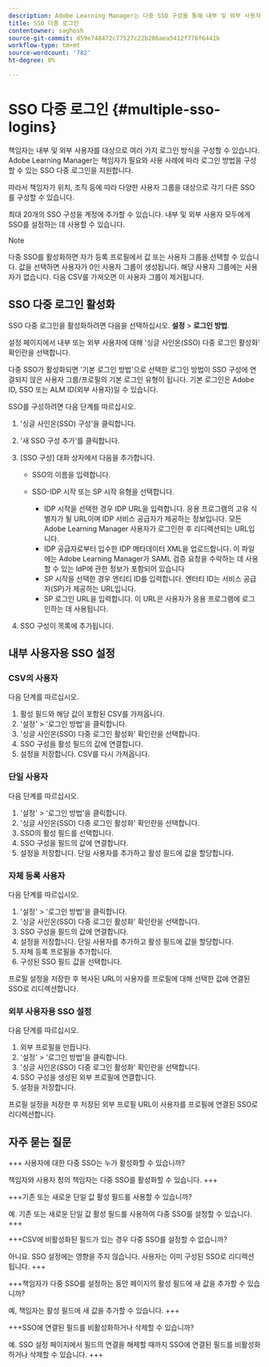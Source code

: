 ```yaml
---
description: Adobe Learning Manager는 다중 SSO 구성을 통해 내부 및 외부 사용자에게 여러 가지 로그인 방식을 지원할 수 있습니다.
title: SSO 다중 로그인
contentowner: saghosh
source-git-commit: d59e748472c77527c22b286aea5412f776f6441b
workflow-type: tm+mt
source-wordcount: '782'
ht-degree: 0%

---
```



# SSO 다중 로그인 {#multiple-sso-logins}

책임자는 내부 및 외부 사용자를 대상으로 여러 가지 로그인 방식을 구성할 수 있습니다. Adobe Learning Manager는 책임자가 필요와 사용 사례에 따라 로그인 방법을 구성할 수 있는 SSO 다중 로그인을 지원합니다.

따라서 책임자가 위치, 조직 등에 따라 다양한 사용자 그룹을 대상으로 각기 다른 SSO를 구성할 수 있습니다.

최대 20개의 SSO 구성을 계정에 추가할 수 있습니다. 내부 및 외부 사용자 모두에게 SSO를 설정하는 데 사용할 수 있습니다.

>[!NOTE]
>
>다중 SSO를 활성화하면 자가 등록 프로필에서 값 또는 사용자 그룹을 선택할 수 있습니다. 값을 선택하면 사용자가 0인 사용자 그룹이 생성됩니다. 해당 사용자 그룹에는 사용자가 없습니다. 다음 CSV를 가져오면 이 사용자 그룹이 제거됩니다.

## SSO 다중 로그인 활성화

SSO 다중 로그인을 활성화하려면 다음을 선택하십시오. **설정** > **로그인 방법**.

설정 페이지에서 내부 또는 외부 사용자에 대해 &#39;싱글 사인온(SSO) 다중 로그인 활성화&#39; 확인란을 선택합니다.

다중 SSO가 활성화되면 &#39;기본 로그인 방법&#39;으로 선택한 로그인 방법이 SSO 구성에 연결되지 않은 사용자 그룹/프로필의 기본 로그인 유형이 됩니다. 기본 로그인은 Adobe ID, SSO 또는 ALM ID(외부 사용자)일 수 있습니다.

SSO를 구성하려면 다음 단계를 따르십시오.

1. &#39;싱글 사인온(SSO) 구성&#39;을 클릭합니다.
1. &#39;새 SSO 구성 추가&#39;를 클릭합니다.
1. [SSO 구성] 대화 상자에서 다음을 추가합니다.

   * SSO의 이름을 입력합니다.
   * SSO-IDP 시작 또는 SP 시작 유형을 선택합니다.

      * IDP 시작을 선택한 경우 IDP URL을 입력합니다. 응용 프로그램의 고유 식별자가 될 URL이며 IDP 서비스 공급자가 제공하는 정보입니다. 모든 Adobe Learning Manager 사용자가 로그인한 후 리디렉션되는 URL입니다.
      * IDP 공급자로부터 입수한 IDP 메타데이터 XML을 업로드합니다. 이 파일에는 Adobe Learning Manager가 SAML 검증 요청을 수락하는 데 사용할 수 있는 IdP에 관한 정보가 포함되어 있습니다
      * SP 시작을 선택한 경우 엔티티 ID를 입력합니다. 엔터티 ID는 서비스 공급자(SP)가 제공하는 URL입니다.
      * SP 로그인 URL을 입력합니다. 이 URL은 사용자가 응용 프로그램에 로그인하는 데 사용됩니다.

1. SSO 구성이 목록에 추가됩니다.

## 내부 사용자용 SSO 설정

### CSV의 사용자

다음 단계를 따르십시오.

1. 활성 필드와 해당 값이 포함된 CSV를 가져옵니다.
1. &#39;설정&#39; > &#39;로그인 방법&#39;을 클릭합니다.
1. &#39;싱글 사인온(SSO) 다중 로그인 활성화&#39; 확인란을 선택합니다.
1. SSO 구성을 활성 필드의 값에 연결합니다.
1. 설정을 저장합니다. CSV를 다시 가져옵니다.

### 단일 사용자

다음 단계를 따르십시오.

1. &#39;설정&#39; > &#39;로그인 방법&#39;을 클릭합니다.
1. &#39;싱글 사인온(SSO) 다중 로그인 활성화&#39; 확인란을 선택합니다.
1. SSO의 활성 필드를 선택합니다.
1. SSO 구성을 필드의 값에 연결합니다.
1. 설정을 저장합니다. 단일 사용자를 추가하고 활성 필드에 값을 할당합니다.

### 자체 등록 사용자

다음 단계를 따르십시오.

1. &#39;설정&#39; > &#39;로그인 방법&#39;을 클릭합니다.
1. &#39;싱글 사인온(SSO) 다중 로그인 활성화&#39; 확인란을 선택합니다.
1. SSO 구성을 필드의 값에 연결합니다.
1. 설정을 저장합니다. 단일 사용자를 추가하고 활성 필드에 값을 할당합니다.
1. 자체 등록 프로필을 추가합니다.
1. 구성된 SSO 필드 값을 선택합니다.

프로필 설정을 저장한 후 복사된 URL이 사용자를 프로필에 대해 선택한 값에 연결된 SSO로 리디렉션합니다.

### 외부 사용자용 SSO 설정

다음 단계를 따르십시오.

1. 외부 프로필을 만듭니다.
1. &#39;설정&#39; > &#39;로그인 방법&#39;을 클릭합니다.
1. &#39;싱글 사인온(SSO) 다중 로그인 활성화&#39; 확인란을 선택합니다.
1. SSO 구성을 생성된 외부 프로필에 연결합니다.
1. 설정을 저장합니다.

프로필 설정을 저장한 후 저장된 외부 프로필 URL이 사용자를 프로필에 연결된 SSO로 리디렉션합니다.

## 자주 묻는 질문

+++ 사용자에 대한 다중 SSO는 누가 활성화할 수 있습니까?

책임자와 사용자 정의 책임자는 다중 SSO를 활성화할 수 있습니다.
+++

+++기존 또는 새로운 단일 값 활성 필드를 사용할 수 있습니까?

예. 기존 또는 새로운 단일 값 활성 필드를 사용하여 다중 SSO를 설정할 수 있습니다.
+++

+++CSV에 비활성화된 필드가 있는 경우 다중 SSO를 설정할 수 없습니까?

아니요. SSO 설정에는 영향을 주지 않습니다. 사용자는 이미 구성된 SSO로 리디렉션됩니다.
+++

+++책임자가 다중 SSO를 설정하는 동안 페이지의 활성 필드에 새 값을 추가할 수 있습니까?

예, 책임자는 활성 필드에 새 값을 추가할 수 있습니다.
+++

+++SSO에 연결된 필드를 비활성화하거나 삭제할 수 있습니까?

예. SSO 설정 페이지에서 필드의 연결을 해제할 때까지 SSO에 연결된 필드를 비활성화하거나 삭제할 수 있습니다.
+++
